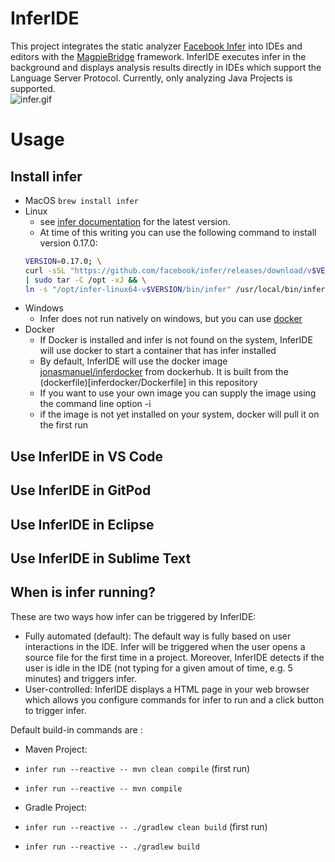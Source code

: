# InferIDE
This project integrates the static analyzer [Facebook Infer](https://github.com/facebook/infer) into IDEs and editors with the [MagpieBridge](https://github.com/MagpieBridge/MagpieBridge) framework.
InferIDE executes infer in the background and displays analysis results directly in IDEs which support the Language Server Protocol.
Currently, only analyzing Java Projects is supported.  
![infer.gif](https://github.com/MagpieBridge/InferIDE/blob/master/doc/infer.gif)
# Usage
## Install infer
* MacOS `brew install infer`
* Linux 
  - see [infer documentation](https://fbinfer.com/docs/getting-started/) for the latest version.
  - At time of this writing you can use the following command to install version 0.17.0:
  ```bash
  VERSION=0.17.0; \
  curl -sSL "https://github.com/facebook/infer/releases/download/v$VERSION/infer-linux64-v$VERSION.tar.xz" \
  | sudo tar -C /opt -xJ && \
  ln -s "/opt/infer-linux64-v$VERSION/bin/infer" /usr/local/bin/infer
  ```
* Windows
  - Infer does not run natively on windows, but you can use [docker](https://docs.docker.com/docker-for-windows/install/)
* Docker
  - If Docker is installed and infer is not found on the system, InferIDE will use docker to start a container that has infer installed
  - By default, InferIDE will use the docker image [jonasmanuel/inferdocker](https://hub.docker.com/r/jonasmanuel/inferdocker) from dockerhub. It is built from the (dockerfile)[inferdocker/Dockerfile] in this repository
  - If you want to use your own image you can supply the image using the command line option -i <dockerImage>
  - if the image is not yet installed on your system, docker will pull it on the first run
 
## Use InferIDE in VS Code

## Use InferIDE in GitPod

## Use InferIDE in Eclipse

## Use InferIDE in Sublime Text

## When is infer running?
These are two ways how infer can be triggered by InferIDE:
- Fully automated (default): The default way is fully based on user interactions in the IDE. Infer will be triggered when the user opens a source file for the first time in a project. Moreover, InferIDE detects if the user is idle in the IDE (not typing for a given amout of time, e.g. 5 minutes) and triggers infer. 
- User-controlled: InferIDE displays a HTML page in your web browser which allows you configure commands for infer to run and a click button to trigger infer.

Default build-in commands are :
- Maven Project:
 - `infer run --reactive -- mvn clean compile` (first run)
 - `infer run --reactive -- mvn compile`

- Gradle Project: 
 - `infer run --reactive -- ./gradlew clean build` (first run)
 - `infer run --reactive -- ./gradlew build`
